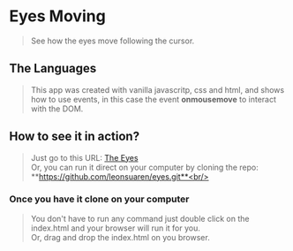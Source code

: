 # Eyes Moving

> See how the eyes move following the cursor. 

## The Languages

> This app was created with vanilla javascritp, css and html, and shows how to use events, in this case the event **onmousemove** to interact with the DOM.

## How to see it in action?

> Just go to this URL: [The Eyes](https://leonsuaren.github.io/eyes/)<br/>
> Or, you can run it direct on your computer by cloning the repo: **https://github.com/leonsuaren/eyes.git**<br/>

### Once you have it clone on your computer

> You don't have to run any command just double click on the index.html and your browser will run it for you.<br/>
> Or, drag and drop the index.html on you browser.